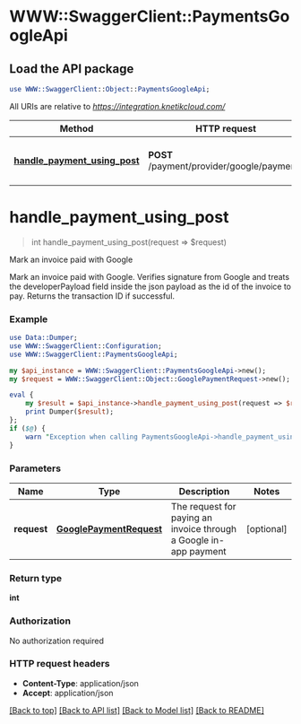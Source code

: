 # WWW::SwaggerClient::PaymentsGoogleApi

## Load the API package
```perl
use WWW::SwaggerClient::Object::PaymentsGoogleApi;
```

All URIs are relative to *https://integration.knetikcloud.com/*

Method | HTTP request | Description
------------- | ------------- | -------------
[**handle_payment_using_post**](PaymentsGoogleApi.md#handle_payment_using_post) | **POST** /payment/provider/google/payments | Mark an invoice paid with Google


# **handle_payment_using_post**
> int handle_payment_using_post(request => $request)

Mark an invoice paid with Google

Mark an invoice paid with Google. Verifies signature from Google and treats the developerPayload field inside the json payload as the id of the invoice to pay. Returns the transaction ID if successful.

### Example 
```perl
use Data::Dumper;
use WWW::SwaggerClient::Configuration;
use WWW::SwaggerClient::PaymentsGoogleApi;

my $api_instance = WWW::SwaggerClient::PaymentsGoogleApi->new();
my $request = WWW::SwaggerClient::Object::GooglePaymentRequest->new(); # GooglePaymentRequest | The request for paying an invoice through a Google in-app payment

eval { 
    my $result = $api_instance->handle_payment_using_post(request => $request);
    print Dumper($result);
};
if ($@) {
    warn "Exception when calling PaymentsGoogleApi->handle_payment_using_post: $@\n";
}
```

### Parameters

Name | Type | Description  | Notes
------------- | ------------- | ------------- | -------------
 **request** | [**GooglePaymentRequest**](GooglePaymentRequest.md)| The request for paying an invoice through a Google in-app payment | [optional] 

### Return type

**int**

### Authorization

No authorization required

### HTTP request headers

 - **Content-Type**: application/json
 - **Accept**: application/json

[[Back to top]](#) [[Back to API list]](../README.md#documentation-for-api-endpoints) [[Back to Model list]](../README.md#documentation-for-models) [[Back to README]](../README.md)

